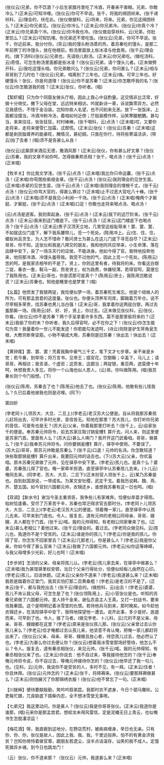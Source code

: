 <!-- { "loadSidebar": true } -->
(张仪云)兄弟，你不饮酒？小后生家腊月里吃了冷酒，开春来不害眼。兄弟，你敢冷么？(正末云)可知冷哩。(张仪云)你可不早说。张千，将我的绵团袄来。(张千递袄科，云)理会的，袄在此。(张仪做接科，云)将来，将来。兄弟，你见这绵团袄么？(正末云)你兄弟见。(张仪云)你冷么？(正末云)你兄弟冷。(张仪云)你真个冷？(正末云)你兄弟真个冷。(张仪云)你冷我也冷。(张仪做自穿袄科，云)兄弟，你肚里饥么？(正末云)可知饥哩。你兄弟还不曾吃饭。(张仪云)兄弟，你可不早说。张千，你近前来，我分付你。(背云)我的馒头粉汤蒸的热，着苏秦吃的馒头，是那二年前祭丁的冷馒头，放在他根前，粉汤里面放上些冰凌与他食用。(张千云)理会的。(做下汤科)(张仪云)兄弟也，先请些儿粉汤。(正末云)你兄弟吃。(做吃汤科，云)奇怪，可怎生粉汤里面都是些冰凌？(张仪云)兄弟，请个馒头儿者。(正末做劈开科，云)我吃这馒头咱。你兄弟敢问么？(张仪云)兄弟，你问甚么？(正末云)咱与哥哥别了几时也？(张仪云)兄弟，咱离别了三年也。(正末云)嗨。可早三年也。好硬馒头！张仪，你是何道理！(张仪云)你不是苏秦？(正末云)你怎敢呼我的名？(张仪云)你怎敢道我的姓？(正末云)张仪，你听者。(唱)

【絮虾蟆】只为你个同窗友做头厅相，因此上我心中自酌量。这交情非比泛常，好做十分倚仗。撇下父母在堂，远远特来相访。吟就新诗一章，诉说飘零异方。必然见我感伤，不惜于金治装。岂知你故人名望，也不问别来无恙。放下一张饭床，上面都没摆当，冷酒冷粉冷汤，着咱如何近傍；厅般装模作样，汕笑寒酸魍魉。甚勾当，来来往往，张张狂狂，村村棒棒。(张千喝科，云)点汤！(正末唱)哎，又要你走将来，走将来便雪仁加霜，忒颓慌。(正末云)张仪！(张仪云)苏秦！(正末唱)这都是剥民脂膏养的能豪旺，腌情况，甚纪纲。只我在你行，待将些寒温活讲，(带云)抬了去者！(唱)须不是告甚么从良！

(张仪云)这厮原来酒后无德，撒酒风那！(正末云)张仪，你有甚么好文章？(张仪云)苏秦，我的文章不如你呵，怎得做秦邦丞相？张千，喝点汤！(张千云)点汤！(正末唱)

【牧羊关】你比我文学浅，(张千云)点汤！(正末唱)我比你只命运囊，(张千云)点汤！(正末唱)你苟图些紫绶金章。(张千云)点汤！(张仪云)我则理会的见世生苗。(正末唱)赤紧的见世生苗，(张千云)点汤！(正末唱)我则理会的埋根千丈。(张千云)点汤！(张仪云)你骂大官的，得甚么罪过？(正末唱)止不过恶大官吃八十棒。(张千云)点汤！(正末唱)须不是我见小利闹一千场。(张千云)点汤！(正末唱)俺两个才厮挺、才厮挺，(张千云)点汤！(正末唱)口足！你敢也走将来喝点汤、喝点汤！

(云)点汤是逐客。我则索起身。(张千云)点汤！(正末云)我下的这厅阶来。(张千云)点汤！(正末云)我来到这门楼底下。(张千云)点汤！(正末云)这门楼底下也喝点汤？(张千云)点汤！(正末云)男子汉顶天立地，几曾受这般耻辱来！罢、罢、罢，不如就这仪门底下，解下我系腰带儿，觅一个死处。(陈用冲上。云)住、住、住，蝼蚁尚且贪生，为人怎不惜命？敢问贤士为甚么在这儿门底下寻觅自尽？(正末云)哥哥，你不知，这张仪和我是八拜交的朋友，我和他同共应举来，小生命薄，落在店肆中安下，染了一场冻天行的证侯，不能进身。他如今得了官。我特地投奔他来，他将那冷酒、冷馒头羞辱我。我受不过他的气，因此上觅一个死处。(陈用云)恁的呵。是我家丞相爷的不是了。贤上，你则这里有者，待我将的来。你看这白银二锭，春衣一套，鞍马一副，赍发贤士，权为路费，休嫌轻薄。若得官呵，莫便忘了我陈用也。(正末云)哥也，你是谎那可是真个？(陈用云)贤士，我陈用岂敢说谎？(正末云)苏秦也，知他是睡里也是梦里？(唱)

【幺篇】他赍发了我银两锭，我恰便似梦一场，着苏秦死生难忘。他是个祗候人的所为，可有那孟尝君的这度量。张仪也。你便头顶养军司库，脚踹着万年仓。说不尽宰相多荣贵，找苏秦也男儿当白强！(正末云)哥，我拿着你这两锭白银，再过去羞那厮一场。(陈用云)好、好、好，贤上，你过去。(正末做见张仪科，云)张仪，你看。(张仪云)你不是苏秦？两个手呈拿着许多东西。莫不是那里偷将来的？(正末云)我偷了你的末？你听者，我久后得官呵，必不在你之下！(张仪云)你怎生能勾为宫！我量着你一世儿不能发迹！你若能勾发迹呵，(诗云)则除是驴生笄角瓮生根，大教穷断脊梁筋。小物不堪成大用，苏秦则是旧苏秦！快出去！快出去！(正末唱)

【黄钟尾】罢、罢、罢！凭着我胸中豪气三千丈，笔下文才七步章。亲不亲是乡党；若今番，到举场；将万言书，见帝王；插官花，饮御觞；伞盖下，马儿上；请哥哥，再相访；我言语，个虚诳；这赍发，这觑当；两锭银，重百两，遮莫便十年呵，休想我贵人多忘。将你一个山海也似人恩人，(云)哥。你叫做陈用。(唱)我苏秦长则个今门般想。(下)

(张仪云)陈用，苏秦去了也？(陈用云)他去了也。(张仪云)陈用。他敢有些儿怪我么？久已后着他谢我也则是迟哩。(同下)


第四折

(孛老同卜儿领苏大、大旦、二旦上)(孛老云)老汉苏大公便是。自从将我那苏秦孩儿赶将出去，可早许多时光景，音信皆无。知他在那里？苏大孩儿，你打听你兄弟的音信，可是有也是无？(苏大云)父亲，你着我那里打听去？(张千上，云)自家张千的便是。奉苏秦元帅将令，前去苏家庄取讨锅瓮槽钅算斤去。问人来，则这里便是苏家门首。里面有人么？(苏大云)甚么人唤门？我开开这门武看咱。哥哥，做甚么？(张千云)我奉苏元帅将令。问你要锅瓮槽钅算斤，驿亭中使用。不要误了。(苏大云)哥哥，那苏元帅敢是苏秦么？(张千云)口退！元帅的名讳。你怎敢轻道？快些取那锅瓮槽钅算斤出来，我要回元帅的话去也。(下)(苏大云)父亲，你欢喜咱。原木苏秦兄弟做了元帅，见在驿亭中安下里。(孛老云)孩儿也。是真个么？婆婆，苏秦孩儿得了官也。俺一家牵羊担酒，直至驿亭中认苏秦孩儿去来。(卜儿云)俺同去来。(同孛老、苏大、大旦、二旦下)(正末扮官人领张千上，云)某乃苏秦是也。自到赵国游说，一举成名。为某文安社稷，武定干戈。着我历说韩、魏、燕、齐、楚五国。如今官封六国都元帅，衣锦还乡，谁想我苏秦有这一日也呵。(唱)

【双调】【新水令】谢当今圣主重贤臣，我争些儿有家难奔。恰便似旱苗才得雨。枯树恰逢春。受尽了万革苦千辛，苏秦也常汜得求官去那时分。(孛老同卜儿领苏大、大旦、二旦上)(孛老云)老汉苏大公的便是。领着俺一家儿，直至驿亭中认孩儿去来。可早来到门首也。令人，报复去，道有元帅的老相公同母亲、哥哥、嫂嫂、夫人都在于门首。(张千云)喏。报的元帅得知，有老相公同家眷来了也。(正末云)甚么老相公？着他过来。(张千云)理会的。着过去。(孛老同众做见科。云)孩儿也，我道你不是个受贫的。(正末云)谁是你的孩儿？(孛老云)你是我的孩儿。你得了官，你怎生不回家里去？(正末云)兀那老儿，你是甚么人？(孛老云)我是你父亲。你如今得了甚么官来？(正末云)我做了六国都元帅。(孛老云)似你这等峥嵘，与我父母增多少光彩，好儿也呵！(正末唱)

【步步娇】怎消的父亲、母亲将孩儿认。(孛老云)孩儿家去来，在驿亭中做甚么？(正末唱)我为甚馆驿里权安顿，当日个父亲行得处分，恰便似经板儿由然在心印。(孛老云)孩儿，旧话休题。(正末云)父亲你不道来？(孛老云)我道甚么来？(正末唱)我若是踏着你正堂门，我其实怕打那二百黄桑棍！(孛老云)是老汉的不是了。(正末云)张千，都与我抢出去！(张千云)理会的。(做抢科，云)出去！(孛老云)婆婆，孩儿不肯认我父母，可怎生是了也？(张仪领陈用上，云)小官张仪是也。听知的苏秦兄弟做了六国都元帅。差人持千金来，谢弘农县主人王真。又打一封战书，要来伐我秦国。这个是明明记着冰雪堂的仇恨。若待他兵马到来，那时晚矣。如今趁他衣锦还乡，在洛阳驿亭中安下，我特地探望他一遭去。说开此事，多少是好。迤逦而来，可早到了也。令人，接了马者。(做见孛老、卜儿科，云)兀的不是父亲、母亲、哥哥、嫂嫂都在这里？(孛老云)原来是张仪孩儿那。(张仪云)父亲曾过去认你孩儿来么？(孛老云)恰才俺都过去认孩儿来，他坚意不肯认俺，把俺一家儿都赶将出来了。(张仪云)父亲、母亲、哥哥、嫂嫂且放心者，待您孩儿过去，他必然认了也。(孛老云)为甚么你过去便认你？(张仪云)想着我冰雪堂那场好管待，他怎么不认？令人。报复去，道有秦丞相张仪，来见元帅。(张千云)喏。报的元帅得知，有秦丞相张仪来了也。(正末云)你说去：他不自过来，等我接待他怎的？(张千云)奉俺元帅将令说，你不自过去，等俺元帅接待你怎的？(张仪云)他早还了我一句儿也。(见科，云)元帅，我说你不是受贫的人，多时不见，有一拜。(正末云)住者！你且休拜。(张仪云)元帅怎的？(正末云)张千，将拜褥来。(张仪云)要那拜褥做甚么？(正末云)则怕展污了你那锦绣衣服！(张仪云)他不曾忘了一句。(正末唱)

【川拨棹】便待要献殷勤，笑吟吟叙弟昆。我那时衣不遮身，今日个驷马雕轮。公吏每忙跟，兀良胁底下插柴内忍，全不想冰雪堂无事哏。

【七弟兄】我这里动问，你是甚人？(张仪云)我是你哥哥张仪。(正末云)我道你是谁那，(唱)元来你是那孟尝君。想蛟龙未得风雷信，定是泥蟠无日上青云，也似俺书生怎脱凄凉运！

【梅花酒】呀，我直捱到这地分，在野店荒村，被疾病缠身，举日也无亲。只有你、你、你，张仪是故人，因此上我、我、我，千里远投奔。怕不的有黄金济我贫？岂知你倚恃着做官尊，觑朋友若遗尘，没半点话温存，讪笑的我不成人。定饿死做异乡魂，到今日也跳龙门！

（云）张仪，你不道来那？（张仪云）元帅，我道甚么来？(正末唱)

